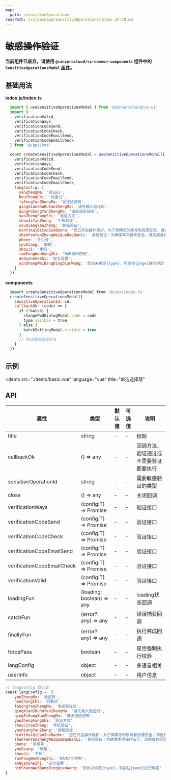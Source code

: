 ```yaml
---
map:
  path: /sensitiveOperations
realPath: src/package/sensitiveOperations/index.zh-CN.md
---
```


# ~~敏感操作验证~~

**当前组件已废弃，请使用 `@sincerecloud/sc-common-components` 组件中的 `SensitiveOperationsModal` [组件](http://sc-component.voneyun.com/sensitiveOperations/)。**

## 基础用法

**index.js/index.ts**

```js
  import { useSensitiveOperationsModal } from '@sincerecloud/sc-ui'
  import {
    verificationValid,
    verificationWays,
    verificationCodeSend,
    verificationCodeCheck,
    verificationCodeEmailSend,
    verificationCodeEmailCheck
  } from '@/api/sms'

  const createSensitiveOperationsModal = useSensitiveOperationsModal({
    verificationValid,
    verificationWays,
    verificationCodeSend,
    verificationCodeCheck,
    verificationCodeEmailSend,
    verificationCodeEmailCheck,
    langConfig: {
      yanZhengMa: '验证码',
      houChongChi: '后重试',
      faSongYanZhengMa: '发送验证码',
      qingXianShuRuYanZhengMa: '请先输入验证码',
      qingFaSongYanZhengMa: '请发送验证码',
      yanZhengFangShi: '验证方式',
      shouJiYanZheng: '手机验证',
      youXiangYanZheng: '邮箱验证',
      ninYiKaiQiCaoZuoBaohu: '您已开启操作保护，为了保障您的账号和资源安全，请进行身份验证。如需关闭操作保护，请在“安全设置>操作保护”中关闭。',
      shenFenYanZhengWeiQueBaoBenCi: '身份验证：为确保本次操作安全，请完成身份验证',
      phone: '手机号',
      youXiang: '邮箱',
      shouJi: '手机',
      ramFangWenKongZhi: 'RAM访问控制',
      anQuanSheZhi: '安全设置',
      ninShangWeiBangDingQianWang: '您尚未绑定{type}，可前往{page}进行绑定'
    }
  })

```

**components**

```js
  import createSensitiveOperationsModal from '@/xxx/index.ts'
  createSensitiveOperationsModal({
    sensitiveOperationId: id,
    callbackOk: (code) => {
      if (!batch) {
        changePwdDialogModal.code = code
        type.visible = true
      } else {
        batchSettingModal.visible = true
      }
      // 验证成功回调方法
    }
  })
```

## 示例
<demo src="./demo/basic.vue"
  language="vue"
  title="单选选择器"
  >
</demo>

## API

| 属性               | 类型                            | 默认值  | 可选值 | 说明                     |
| ------------------ | --------------------------- | ------- | ------ | ------------------------ |
| title      | string            | -  |  -     |  标题 |
| callbackOk      |    () => any        | -  |  -     |  回调方法、验证通过或不需要验证都要执行 |
| sensitiveOperationId      |    string       | -  |  -     |  需要敏感验证的类型 |
| close      |    () => any       | -  |  -     |  关闭回调 |
| verificationWays      |    (config:T) => Promise       | -  |  -     |  验证接口 |
| verificationCodeSend      |    (config:T) => Promise       | -  |  -     |  验证接口 |
| verificationCodeCheck      |    (config:T) => Promise       | -  |  -     |  验证接口 |
| verificationCodeEmailSend      |    (config:T) => Promise       | -  |  -     |  验证接口 |
| verificationCodeEmailCheck      |    (config:T) => Promise      | -  |  -     |  验证接口 |
| verificationValid      |    (config:T) => Promise       | -  |  -     |  验证接口 |
| loadingFun      |    (loading: boolean) => any       | -  |  -     |  loading状态回调 |
| catchFun      |    (error?: any) => any       | -  |  -     |  错误捕获回调 |
| finallyFun      |    (error?: any) => any       | -  |  -     |  执行完成回调 |
| forcePass      |    boolean       | -  |  -     |  是否强制执行校验 |
| langConfig      |    object       | -  |  -     |  多语言相关 |
| userInfo      |    object       | -  |  -     |  用户信息 |

```js
// langConfig 默认值
const langConfig =  {
    yanZhengMa: '验证码',
    houChongChi: '后重试',
    faSongYanZhengMa: '发送验证码',
    qingXianShuRuYanZhengMa: '请先输入验证码',
    qingFaSongYanZhengMa: '请发送验证码',
    yanZhengFangShi: '验证方式',
    shouJiYanZheng: '手机验证',
    youXiangYanZheng: '邮箱验证',
    ninYiKaiQiCaoZuoBaohu: '您已开启操作保护，为了保障您的账号和资源安全，请进行身份验证。如需关闭操作保护，请在“安全设置>操作保护”中关闭。',
    shenFenYanZhengWeiQueBaoBenCi: '身份验证：为确保本次操作安全，请完成身份验证',
    phone: '手机号',
    youXiang: '邮箱',
    shouJi: '手机',
    ramFangWenKongZhi: 'RAM访问控制',
    anQuanSheZhi: '安全设置',
    ninShangWeiBangDingQianWang: '您尚未绑定{type}，可前往{page}进行绑定'
}
```
